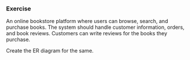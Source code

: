 ### Exercise

An online bookstore platform where users can browse, search, and purchase books. The system should handle customer information, orders, and book reviews. Customers can write reviews for the books they purchase.

Create the ER diagram for the same.
